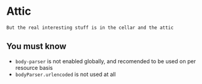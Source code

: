 # Attic

`But the real interesting stuff is in the cellar and the attic`




## You must know
- `body-parser` is not enabled globally, and recomended to be used on per resource basis
- `bodyParser.urlencoded` is not used at all